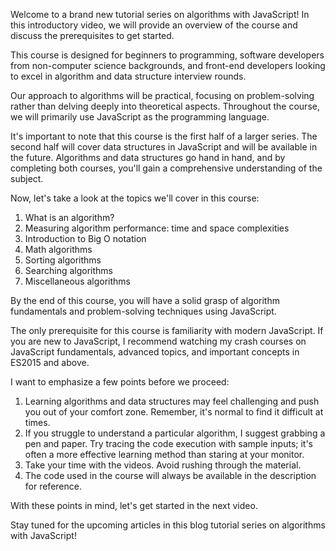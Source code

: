 Welcome to a brand new tutorial series on algorithms with JavaScript! In this introductory video, we will provide an overview of the course and discuss the prerequisites to get started.

This course is designed for beginners to programming, software developers from non-computer science backgrounds, and front-end developers looking to excel in algorithm and data structure interview rounds.

Our approach to algorithms will be practical, focusing on problem-solving rather than delving deeply into theoretical aspects. Throughout the course, we will primarily use JavaScript as the programming language.

It's important to note that this course is the first half of a larger series. The second half will cover data structures in JavaScript and will be available in the future. Algorithms and data structures go hand in hand, and by completing both courses, you'll gain a comprehensive understanding of the subject.

Now, let's take a look at the topics we'll cover in this course:

1. What is an algorithm?
2. Measuring algorithm performance: time and space complexities
3. Introduction to Big O notation
4. Math algorithms
5. Sorting algorithms
6. Searching algorithms
7. Miscellaneous algorithms

By the end of this course, you will have a solid grasp of algorithm fundamentals and problem-solving techniques using JavaScript.

The only prerequisite for this course is familiarity with modern JavaScript. If you are new to JavaScript, I recommend watching my crash courses on JavaScript fundamentals, advanced topics, and important concepts in ES2015 and above.

I want to emphasize a few points before we proceed:

1. Learning algorithms and data structures may feel challenging and push you out of your comfort zone. Remember, it's normal to find it difficult at times.
2. If you struggle to understand a particular algorithm, I suggest grabbing a pen and paper. Try tracing the code execution with sample inputs; it's often a more effective learning method than staring at your monitor.
3. Take your time with the videos. Avoid rushing through the material.
4. The code used in the course will always be available in the description for reference.

With these points in mind, let's get started in the next video.

Stay tuned for the upcoming articles in this blog tutorial series on algorithms with JavaScript!